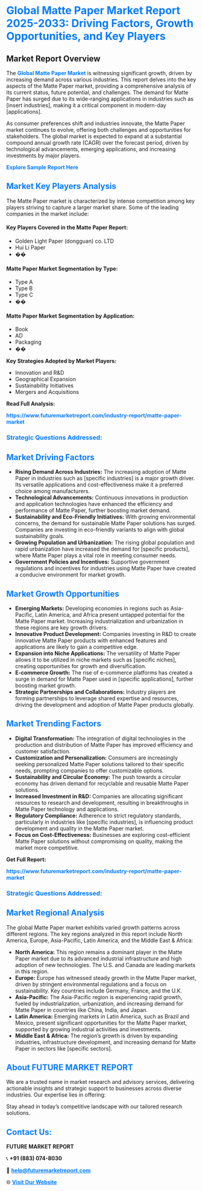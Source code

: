 <h1 style="color: #007BFF;">Global Matte Paper Market Report 2025-2033: Driving Factors, Growth Opportunities, and Key Players</h1>

<section id="overview">
<h2>Market Report Overview</h2>
<p>The <a href="https://www.futuremarketreport.com/industry-report/matte-paper-market" style="color: #007BFF; text-decoration: none;"><strong>Global Matte Paper Market</strong></a> is witnessing significant growth, driven by increasing demand across various industries. This report delves into the key aspects of the Matte Paper market, providing a comprehensive analysis of its current status, future potential, and challenges. The demand for Matte Paper has surged due to its wide-ranging applications in industries such as [insert industries], making it a critical component in modern-day [applications].</p>
<p>As consumer preferences shift and industries innovate, the Matte Paper market continues to evolve, offering both challenges and opportunities for stakeholders. The global market is expected to expand at a substantial compound annual growth rate (CAGR) over the forecast period, driven by technological advancements, emerging applications, and increasing investments by major players.</p>
</section>

<section id="overview">
<p><a href="https://www.futuremarketreport.com/request-sample/reportId=113527" style="color: #007BFF; text-decoration: none;"><strong>Explore Sample Report Here</strong></a></p>
</section>

<section id="key-players">
<h2 style="color: #007BFF;">Market Key Players Analysis</h2>
<p>The Matte Paper market is characterized by intense competition among key players striving to capture a larger market share. Some of the leading companies in the market include:</p>
<h4>Key Players Covered in the Matte Paper Report:</h4>
<ul><li>Golden Light Paper (dongguan) co. LTD</li><li>Hui Li Paper</li><li>��</li></ul>
<h4>Matte Paper Market Segmentation by Type:</h4>
<ul><li>Type A</li><li>Type B</li><li>Type C</li><li>��</li></ul>

<h4>Matte Paper Market Segmentation by Application:</h4>
<ul><li>Book</li><li>AD</li><li>Packaging</li><li>��</li></ul>
<p><strong>Key Strategies Adopted by Market Players:</strong></p>
<ul>
<li>Innovation and R&D</li>
<li>Geographical Expansion</li>
<li>Sustainability Initiatives</li>
<li>Mergers and Acquisitions</li>
</ul>
</section>

<section>
<p><strong>Read Full Analysis: </strong></p><a href="https://www.futuremarketreport.com/industry-report/matte-paper-market" style="color: #007BFF; text-decoration: none;"><strong>https://www.futuremarketreport.com/industry-report/matte-paper-market</strong></a>
<h3 style="color: #007BFF;">Strategic Questions Addressed:</h3>
</section>

<section id="driving-factors">
<h2 style="color: #007BFF;">Market Driving Factors</h2>
<ul>
<li><strong>Rising Demand Across Industries:</strong> The increasing adoption of Matte Paper in industries such as [specific industries] is a major growth driver. Its versatile applications and cost-effectiveness make it a preferred choice among manufacturers.</li>
<li><strong>Technological Advancements:</strong> Continuous innovations in production and application technologies have enhanced the efficiency and performance of Matte Paper, further boosting market demand.</li>
<li><strong>Sustainability and Eco-Friendly Initiatives:</strong> With growing environmental concerns, the demand for sustainable Matte Paper solutions has surged. Companies are investing in eco-friendly variants to align with global sustainability goals.</li>
<li><strong>Growing Population and Urbanization:</strong> The rising global population and rapid urbanization have increased the demand for [specific products], where Matte Paper plays a vital role in meeting consumer needs.</li>
<li><strong>Government Policies and Incentives:</strong> Supportive government regulations and incentives for industries using Matte Paper have created a conducive environment for market growth.</li>
</ul>
</section>

<section id="growth-opportunities">
<h2 style="color: #007BFF;">Market Growth Opportunities</h2>
<ul>
<li><strong>Emerging Markets:</strong> Developing economies in regions such as Asia-Pacific, Latin America, and Africa present untapped potential for the Matte Paper market. Increasing industrialization and urbanization in these regions are key growth drivers.</li>
<li><strong>Innovative Product Development:</strong> Companies investing in R&D to create innovative Matte Paper products with enhanced features and applications are likely to gain a competitive edge.</li>
<li><strong>Expansion into Niche Applications:</strong> The versatility of Matte Paper allows it to be utilized in niche markets such as [specific niches], creating opportunities for growth and diversification.</li>
<li><strong>E-commerce Growth:</strong> The rise of e-commerce platforms has created a surge in demand for Matte Paper used in [specific applications], further boosting market growth.</li>
<li><strong>Strategic Partnerships and Collaborations:</strong> Industry players are forming partnerships to leverage shared expertise and resources, driving the development and adoption of Matte Paper products globally.</li>
</ul>
</section>

<section id="trending-factors">
<h2 style="color: #007BFF;">Market Trending Factors</h2>
<ul>
<li><strong>Digital Transformation:</strong> The integration of digital technologies in the production and distribution of Matte Paper has improved efficiency and customer satisfaction.</li>
<li><strong>Customization and Personalization:</strong> Consumers are increasingly seeking personalized Matte Paper solutions tailored to their specific needs, prompting companies to offer customizable options.</li>
<li><strong>Sustainability and Circular Economy:</strong> The push towards a circular economy has driven demand for recyclable and reusable Matte Paper solutions.</li>
<li><strong>Increased Investment in R&D:</strong> Companies are allocating significant resources to research and development, resulting in breakthroughs in Matte Paper technology and applications.</li>
<li><strong>Regulatory Compliance:</strong> Adherence to strict regulatory standards, particularly in industries like [specific industries], is influencing product development and quality in the Matte Paper market.</li>
<li><strong>Focus on Cost-Effectiveness:</strong> Businesses are exploring cost-efficient Matte Paper solutions without compromising on quality, making the market more competitive.</li>
</ul>
</section>

<section>
<p><strong>Get Full Report: </strong></p><a href="https://www.futuremarketreport.com/industry-report/matte-paper-market" style="color: #007BFF; text-decoration: none;"><strong>https://www.futuremarketreport.com/industry-report/matte-paper-market</strong></a>
<h3 style="color: #007BFF;">Strategic Questions Addressed:</h3>
</section>


<section id="regional-analysis">
<h2 style="color: #007BFF;">Market Regional Analysis</h2>
<p>The global Matte Paper market exhibits varied growth patterns across different regions. The key regions analyzed in this report include North America, Europe, Asia-Pacific, Latin America, and the Middle East & Africa:</p>
<ul>
<li><strong>North America:</strong> This region remains a dominant player in the Matte Paper market due to its advanced industrial infrastructure and high adoption of new technologies. The U.S. and Canada are leading markets in this region.</li>
<li><strong>Europe:</strong> Europe has witnessed steady growth in the Matte Paper market, driven by stringent environmental regulations and a focus on sustainability. Key countries include Germany, France, and the U.K.</li>
<li><strong>Asia-Pacific:</strong> The Asia-Pacific region is experiencing rapid growth, fueled by industrialization, urbanization, and increasing demand for Matte Paper in countries like China, India, and Japan.</li>
<li><strong>Latin America:</strong> Emerging markets in Latin America, such as Brazil and Mexico, present significant opportunities for the Matte Paper market, supported by growing industrial activities and investments.</li>
<li><strong>Middle East & Africa:</strong> The region’s growth is driven by expanding industries, infrastructure development, and increasing demand for Matte Paper in sectors like [specific sectors].</li>
</ul>
</section>

<footer>
<h2 style="color: #007BFF;">About FUTURE MARKET REPORT</h2>
<p>We are a trusted name in market research and advisory services, delivering actionable insights and strategic support to businesses across diverse industries. Our expertise lies in offering:</p>

<p>Stay ahead in today’s competitive landscape with our tailored research solutions.</p>

<h2 style="color: #007BFF;">Contact Us:</h2>
<p><strong>FUTURE MARKET REPORT</strong></p>
<p>📞 <strong>+91 (883) 074-8030</strong></p>
<p>📧 <strong><a href="mailto:help@futuremarketreport.com" style="color: #007BFF;">help@futuremarketreport.com</a></strong></p>
<p>🌐 <strong><a href="https://www.futuremarketreport.com/" style="color: #007BFF;">Visit Our Website</a></strong></p>
</footer>